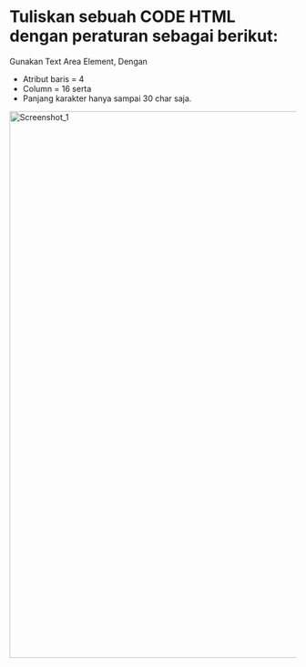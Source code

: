 # Tuliskan sebuah CODE HTML dengan peraturan sebagai berikut:

Gunakan Text Area Element, Dengan

- Atribut baris = 4
- Column = 16 serta
- Panjang karakter hanya sampai 30 char saja.

<img width="960" alt="Screenshot_1" src="https://lh5.googleusercontent.com/FouYMRdHnyCJQIDUk4Bomr0PZOqUtbUci4h0HKWmiKHwwouCVX4QIQSLS31wEKh6SA2xxIWwCWFBgw49KavYpeO2Thg-wcg1hI4O0E_iGdrbe1r1w0iuubD0OoOr5dxBpfbJvJp3fONQ2-qZ82gsuLdE-otBwlDS80avxQg_ejxemHqJoQY28A"></img>
